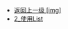 - [返回上一级 [img]](后端/JavaNote/2_Java(书栈)/8_集合/img/)
- [2_使用List](后端/JavaNote/2_Java(书栈)/8_集合/img/2_使用List/)
